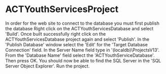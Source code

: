 # ACTYouthServicesProject
In order for the web site to connect to the database you must first publish the database
Right click on the ACTYouthServicesDatabase and select 'Build'.
Once built successfully right click on the ACTYouthServicesDatabase project again and select 'Publish'.
In the 'Publish Database' window select the 'Edit' for the 'Target Database Connection' field.
In the Server Name field type in '(localdb)\ProjectsV13'. 
From the 'Database Name' field select the 'ACTYouthServiceDatabase'. Then press OK.
You should now be able to find the SQL Server in the 'SQL Server Object Explorer'.
Run the project.
